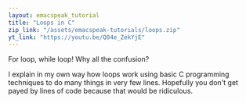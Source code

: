 ```yaml
---
layout: emacspeak_tutorial
title: "Loops in C"
zip_link: "/assets/emacspeak-tutorials/loops.zip"
yt_link: "https://youtu.be/Q04e_ZekYjE"
---
```


For loop, while loop! Why all the confusion?

I explain in my own way how loops work using basic C programming techniques to do many things in very few lines.
Hopefully you don't get payed by lines of code because that would be ridiculous.


